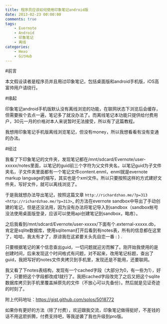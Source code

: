 ```yaml
---
title: 程序员应该如何使用印象笔记android版
date: 2013-02-23 00:00:00
comments: true
tags:
    - Evernote
    - Android
    - 印象笔记
    - 离线
categories:
    - Hexo
    - GitHub
---
```


#前言

本文假设读者是程序员并且用过印象笔记，包括桌面版和android手机版，iOS高富帅用户请绕行。

#缘起

印象笔记android手机版默认没有离线浏览的功能，在联网状态下浏览后会缓存，但需要挨个去点一遍，笔记多了就没办法了。而离线笔记本功能只提供给付费用户，30元一月的价格对本人来说暂时无法接受，所以有了这篇教程。

我想用印象笔记手机版离线浏览笔记，但没有money，所以我想看看有没有变通的办法。

#经过

我看了下印象笔记的文件夹，发现笔记都在/mnt/sdcard/Evernote/user-xxxxx/notes里面，以笔记的guid前三个字符为父文件夹名，以笔记guid为子文件夹名，子文件夹里面都有一个笔记文件content.enml，enml就是evernote markup language的缩写，其实也是个xml文件。所以只要按照这样的方式建好文件夹，写好文件，就可以离线浏览了。

于是我就想办法导出笔记，按照这篇文章 `http://richardzhao.me/?p=313 <http://richardzhao.me/?p=313>`_ 的方法在evernote sandbox中导出了手动创建的笔记，但是还没法用，因为没有办法将笔记导入到sandbox（sandbox帐号没法使用桌面版登录，应该可以使用api创建笔记到sandbox，略疼）。

之后我看到/mnt/sdcard/Evernote/user-xxxxx/下面有个.external-xxxxx.db，肯定是sqlite数据库，使用sqliteman打开后看到有notes表，所有的信息都在这里了，哈哈，我太有才了，原谅我在这紧要关头先自恋一番 : ) .

只要根据笔记的某个信息查出guid，一切问题就迎刃而解了。刚开始我使用的是创建时间，后来发现这个时间格式有问题，对不起来，改用笔记标题，查出了guid，我把写好的notes文件夹拷贝到手机里，发现还是不能用，还要联网。

我又看了下notes表结构，发现有一个cached字段（大部分为0，有一些为1），好了，只要把这个字段都改成1就行了。我把cached字段改完了之后又把这个sqlite数据库拷贝到手机里覆盖掉原先的文件（不放心可以先备份）。然后就是见证奇迹的时刻了。

附上代码地址：https://gist.github.com/solos/5018772

如果你有更好的方法（除了付费），欢迎跟我交流，印象笔记做得挺好，不差钱的话不用这麽折腾，付费支持吧，等我逆袭了我也升级到pro版。
